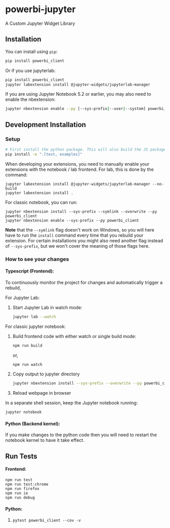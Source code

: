
# powerbi-jupyter

A Custom Jupyter Widget Library

## Installation

You can install using `pip`:

```bash
pip install powerbi_client
```

Or if you use jupyterlab:

```bash
pip install powerbi_client
jupyter labextension install @jupyter-widgets/jupyterlab-manager
```

If you are using Jupyter Notebook 5.2 or earlier, you may also need to enable
the nbextension:
```bash
jupyter nbextension enable --py [--sys-prefix|--user|--system] powerbi_client
```

## Development Installation

### Setup
```bash
# First install the python package. This will also build the JS packages.
pip install -e ".[test, examples]"
```

When developing your extensions, you need to manually enable your extensions with the
notebook / lab frontend. For lab, this is done by the command:

```
jupyter labextension install @jupyter-widgets/jupyterlab-manager --no-build
jupyter labextension install .
```

For classic notebook, you can run:

```
jupyter nbextension install --sys-prefix --symlink --overwrite --py powerbi_client
jupyter nbextension enable --sys-prefix --py powerbi_client
```

__Note__ that the `--symlink` flag doesn't work on Windows, so you will here have to run
the `install` command every time that you rebuild your extension. For certain installations
you might also need another flag instead of `--sys-prefix`, but we won't cover the meaning
of those flags here.

### How to see your changes
#### Typescript (Frontend):
To continuously monitor the project for changes and automatically trigger a rebuild, 

For Jupyter Lab:
1. Start Jupyter Lab in watch mode:
    ```bash
    jupyter lab --watch
    ```

For classic jupyter notebook:
1. Build frontend code with either watch or single build mode:
    ```bash
    npm run build 
    ```
    or,
    ```bash
    npm run watch
    ```

1. Copy output to jupyter directory
    ```bash
    jupyter nbextension install --sys-prefix --overwrite --py powerbi_client
    ```

1. Reload webpage in browser

In a separate shell session, keep the Jupyter notebook running:
```bash
jupyter notebook
```

#### Python (Backend kernel):
If you make changes to the python code then you will need to restart the notebook kernel to have it take effect.

## Run Tests
#### Frontend:
`npm run test`<br/>
`npm run test:chrome`<br/>
`npm run firefox`<br/>
`npm run ie`<br/>
`npm run debug`<br/>

#### Python:
1. `pytest powerbi_client --cov -v`
